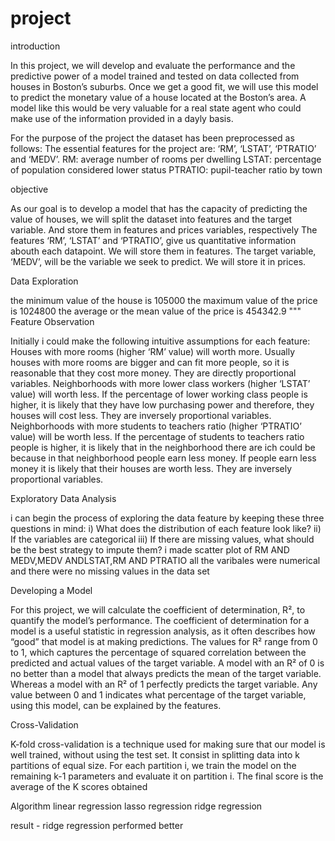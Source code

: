 # project
introduction

In this project, we will develop and evaluate the performance and the predictive power of a model trained and tested on data collected from houses in Boston’s suburbs.
Once we get a good fit, we will use this model to predict the monetary value of a house located at the Boston’s area.
A model like this would be very valuable for a real state agent who could make use of the information provided in a dayly basis.

For the purpose of the project the dataset has been preprocessed as follows:
The essential features for the project are: ‘RM’, ‘LSTAT’, ‘PTRATIO’ and ‘MEDV’.
RM: average number of rooms per dwelling
LSTAT: percentage of population considered lower status
PTRATIO: pupil-teacher ratio by town


objective

As our goal is to develop a model that has the capacity of predicting the value of houses, we will split the dataset into features and the target variable. 
And store them in features and prices variables, respectively
The features ‘RM’, ‘LSTAT’ and ‘PTRATIO’, give us quantitative information abouth each datapoint. We will store them in features.
The target variable, ‘MEDV’, will be the variable we seek to predict. We will store it in prices.

Data Exploration

the minimum value of the house is 105000
the maximum value of the price is 1024800
the average or the mean value of the price is 454342.9
"""
Feature Observation
 
 Initially i could make the following intuitive assumptions for each feature:
Houses with more rooms (higher ‘RM’ value) will worth more. Usually houses with more rooms are bigger and can fit more people, so it is reasonable that they cost more money.
They are directly proportional variables.
Neighborhoods with more lower class workers (higher ‘LSTAT’ value) will worth less. 
If the percentage of lower working class people is higher, it is likely that they have low purchasing power and therefore, they houses will cost less.
They are inversely proportional variables.
Neighborhoods with more students to teachers ratio (higher ‘PTRATIO’ value) will be worth less. 
If the percentage of students to teachers ratio people is higher, it is likely that in the neighborhood there are ich could be because in that neighborhood people earn less money.
If people earn less money it is likely that their houses are worth less. They are inversely proportional variables.


Exploratory Data Analysis
 
 i can begin the process of exploring the data feature by
keeping these three questions in mind:
i) What does the distribution of each feature look like?
ii) If the variables are categorical
iii) If there are missing values, what should be the best strategy to impute them?
i made scatter plot of  RM AND MEDV,MEDV ANDLSTAT,RM AND PTRATIO
all the varibales were numerical
and there were no missing values in the data set


Developing a Model

For this project, we will calculate the coefficient of determination, R², to quantify the model’s performance.
The coefficient of determination for a model is a useful statistic in regression analysis, as it often describes how “good” that model is at making predictions.
The values for R² range from 0 to 1, which captures the percentage of squared correlation between the predicted and actual values of the target variable.
A model with an R² of 0 is no better than a model that always predicts the mean of the target variable.
Whereas a model with an R² of 1 perfectly predicts the target variable.
Any value between 0 and 1 indicates what percentage of the target variable, using this model, can be explained by the features.

Cross-Validation

K-fold cross-validation is a technique used for making sure that our model is well trained, without using the test set. 
It consist in splitting data into k partitions of equal size. For each partition i, we train the model on the remaining k-1 parameters and evaluate it on partition i.
The final score is the average of the K scores obtained

Algorithm
linear regression
lasso regression
ridge regression

result - ridge regression performed better
